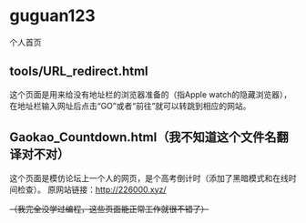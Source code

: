 # guguan123

个人首页

## tools/URL_redirect.html

这个页面是用来给没有地址栏的浏览器准备的（指Apple watch的隐藏浏览器），在地址栏输入网址后点击“GO”或者“前往”就可以转跳到相应的网站。

## Gaokao_Countdown.html（我不知道这个文件名翻译对不对）

这个页面是模仿论坛上一个人的网页，是个高考倒计时（添加了黑暗模式和在线时间检查）。
原网站链接：http://226000.xyz/

~~（我完全没学过编程，这些页面能正常工作就很不错了）~~
